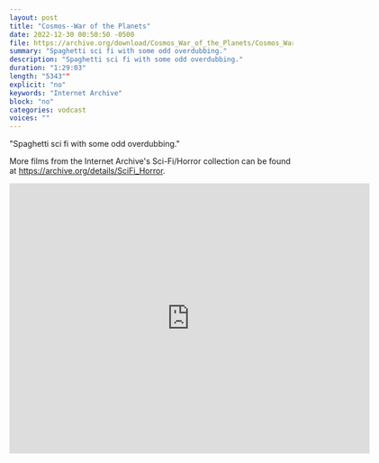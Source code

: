 ```yaml
---
layout: post
title: "Cosmos--War of the Planets"
date: 2022-12-30 00:50:50 -0500
file: https://archive.org/download/Cosmos_War_of_the_Planets/Cosmos_War_of_the_Planets.mp4
summary: "Spaghetti sci fi with some odd overdubbing."
description: "Spaghetti sci fi with some odd overdubbing."
duration: "1:29:03"
length: "5343""
explicit: "no" 
keywords: "Internet Archive"
block: "no" 
categories: vodcast
voices: ""
---
```


"Spaghetti sci fi with some odd overdubbing."

More films from the Internet Archive's Sci-Fi/Horror collection can be found at <https://archive.org/details/SciFi_Horror>.

<iframe src="https://archive.org/embed/Cosmos_War_of_the_Planets" width="640" height="480" frameborder="0" webkitallowfullscreen="true" mozallowfullscreen="true" allowfullscreen></iframe>

